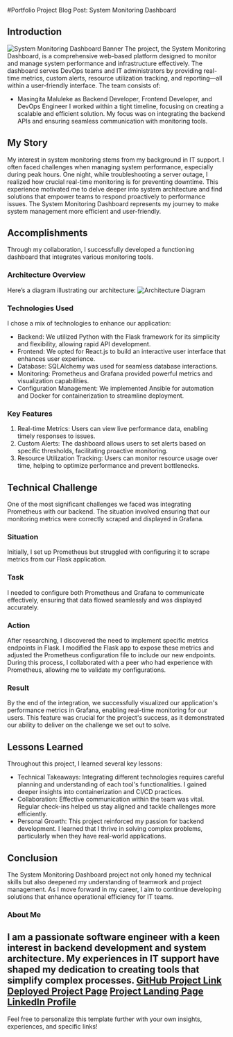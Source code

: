 #Portfolio Project Blog Post: System Monitoring Dashboard
## Introduction
![System Monitoring Dashboard Banner](link-to-your-banner-image)
The project, the System Monitoring Dashboard, is a comprehensive web-based platform designed to monitor and manage system performance and infrastructure effectively. The dashboard serves DevOps teams and IT administrators by providing real-time metrics, custom alerts, resource utilization tracking, and reporting—all within a user-friendly interface. 
The team consists of:
- Masingita Maluleke as Backend Developer, Frontend Developer, and DevOps Engineer
I worked within a tight timeline, focusing on creating a scalable and efficient solution. My focus was on integrating the backend APIs and ensuring seamless communication with monitoring tools.
## My Story
My interest in system monitoring stems from my background in IT support. I often faced challenges when managing system performance, especially during peak hours. One night, while troubleshooting a server outage, I realized how crucial real-time monitoring is for preventing downtime. This experience motivated me to delve deeper into system architecture and find solutions that empower teams to respond proactively to performance issues. The System Monitoring Dashboard represents my journey to make system management more efficient and user-friendly.
## Accomplishments
Through my collaboration, I successfully developed a functioning dashboard that integrates various monitoring tools. 
### Architecture Overview
Here’s a diagram illustrating our architecture:
![Architecture Diagram](link-to-your-diagram)
### Technologies Used
I chose a mix of technologies to enhance our application:
- Backend: We utilized Python with the Flask framework for its simplicity and flexibility, allowing rapid API development.
- Frontend: We opted for React.js to build an interactive user interface that enhances user experience.
- Database: SQLAlchemy was used for seamless database interactions.
- Monitoring: Prometheus and Grafana provided powerful metrics and visualization capabilities.
- Configuration Management: We implemented Ansible for automation and Docker for containerization to streamline deployment.
### Key Features
1. Real-time Metrics: Users can view live performance data, enabling timely responses to issues.
2. Custom Alerts: The dashboard allows users to set alerts based on specific thresholds, facilitating proactive monitoring.
3. Resource Utilization Tracking: Users can monitor resource usage over time, helping to optimize performance and prevent bottlenecks.
## Technical Challenge
One of the most significant challenges we faced was integrating Prometheus with our backend. The situation involved ensuring that our monitoring metrics were correctly scraped and displayed in Grafana. 
### Situation
Initially, I set up Prometheus but struggled with configuring it to scrape metrics from our Flask application.
### Task
I needed to configure both Prometheus and Grafana to communicate effectively, ensuring that data flowed seamlessly and was displayed accurately.
### Action
After researching, I discovered the need to implement specific metrics endpoints in Flask. I modified the Flask app to expose these metrics and adjusted the Prometheus configuration file to include our new endpoints. During this process, I collaborated with a peer who had experience with Prometheus, allowing me to validate my configurations.
### Result
By the end of the integration, we successfully visualized our application's performance metrics in Grafana, enabling real-time monitoring for our users. This feature was crucial for the project's success, as it demonstrated our ability to deliver on the challenge we set out to solve.
## Lessons Learned
Throughout this project, I learned several key lessons:
- Technical Takeaways: Integrating different technologies requires careful planning and understanding of each tool's functionalities. I gained deeper insights into containerization and CI/CD practices.
- Collaboration: Effective communication within the team was vital. Regular check-ins helped us stay aligned and tackle challenges more efficiently.
- Personal Growth: This project reinforced my passion for backend development. I learned that I thrive in solving complex problems, particularly when they have real-world applications.
## Conclusion
The System Monitoring Dashboard project not only honed my technical skills but also deepened my understanding of teamwork and project management. As I move forward in my career, I aim to continue developing solutions that enhance operational efficiency for IT teams.
### About Me
I am a passionate software engineer with a keen interest in backend development and system architecture. My experiences in IT support have shaped my dedication to creating tools that simplify complex processes. 
[GitHub Project Link](link-to-your-github) 
[Deployed Project Page](link-to-your-deployed-page) 
[Project Landing Page](link-to-your-landing-page) 
[LinkedIn Profile](link-to-your-linkedin)
---
Feel free to personalize this template further with your own insights, experiences, and specific links!
